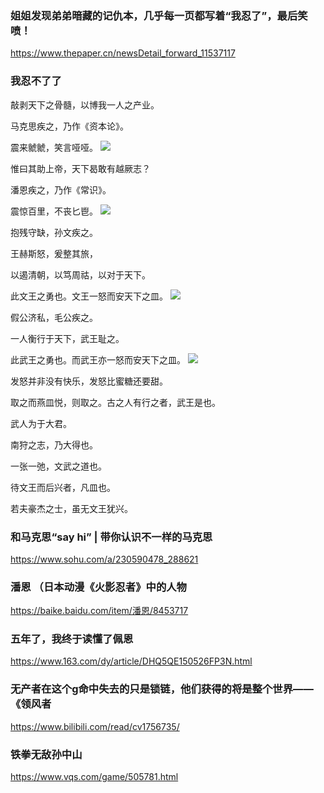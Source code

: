 ### 姐姐发现弟弟暗藏的记仇本，几乎每一页都写着“我忍了”，最后笑喷！
https://www.thepaper.cn/newsDetail_forward_11537117

### 我忍不了了

敲剥天下之骨髓，以博我一人之产业。

马克思疾之，乃作《资本论》。

震来虩虩，笑言哑哑。
<img src="http://5b0988e595225.cdn.sohucs.com/images/20180506/e3615825e49d41148ebf134812d8b9d3.jpeg">

惟曰其助上帝，天下曷敢有越厥志？

潘恩疾之，乃作《常识》。

震惊百里，不丧匕鬯。
<img src="https://nimg.ws.126.net/?url=http%3A%2F%2Fspider.ws.126.net%2Fe830e522c25d20c3c46822c2120cedec.jpeg&thumbnail=650x2147483647&quality=80&type=jpg">

抱残守缺，孙文疾之。

王赫斯怒，爰整其旅，

以遏清朝，以笃周祜，以对于天下。

此文王之勇也。文王一怒而安天下之皿。
<img src="https://pic1.vqs.com/materials/dd/ddb3aff06f33fed3463ecbca64e8af72.png">

假公济私，毛公疾之。

一人衡行于天下，武王耻之。

此武王之勇也。而武王亦一怒而安天下之皿。
<img src="https://pic1.vqs.com/materials/e5/e56a0b43cc905ce9514d0b99f69120ef.png">

发怒并非没有快乐，发怒比蜜糖还要甜。

取之而燕皿悦，则取之。古之人有行之者，武王是也。

武人为于大君。

南狩之志，乃大得也。

一张一弛，文武之道也。

待文王而后兴者，凡皿也。

若夫豪杰之士，虽无文王犹兴。

### 和马克思“say hi” | 带你认识不一样的马克思
https://www.sohu.com/a/230590478_288621

### 潘恩 （日本动漫《火影忍者》中的人物
https://baike.baidu.com/item/潘恩/8453717

### 五年了，我终于读懂了佩恩
https://www.163.com/dy/article/DHQ5QE150526FP3N.html

### 无产者在这个g命中失去的只是锁链，他们获得的将是整个世界——《领风者
https://www.bilibili.com/read/cv1756735/

### 铁拳无敌孙中山
https://www.vqs.com/game/505781.html
